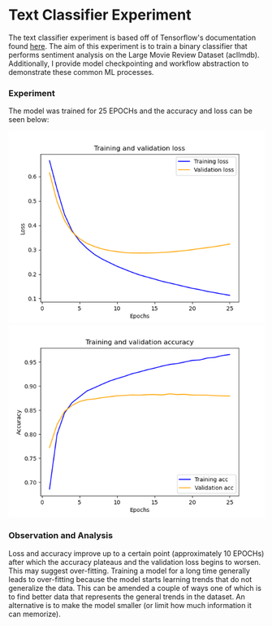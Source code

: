 # Text Classifier Experiment

The text classifier experiment is based off of Tensorflow's documentation
found [here](https://www.tensorflow.org/tutorials/keras/text_classification). The aim of this experiment is
to train a binary classifier that performs sentiment analysis on the Large Movie Review Dataset (aclImdb).
Additionally, I provide model checkpointing and workflow abstraction to demonstrate these common ML processes.

### Experiment

The model was trained for 25 EPOCHs and the accuracy and loss can be seen below:

![](./readme%20images/Training%20and%20validation%20loss-25EPOCHS-1662146481.png)
![](./readme%20images/Training%20and%20validation%20accuracy-25EPOCHS-1662146482.png)

### Observation and Analysis

Loss and accuracy improve up to a certain point (approximately 10 EPOCHs) after which the accuracy
plateaus and the validation loss begins to worsen. This may suggest over-fitting. Training a model for a long time
generally leads to over-fitting because the model starts learning trends that do not generalize the data. This can
be amended a couple of ways one of which is to find better data that represents the general trends in the dataset.
An alternative is to make the model smaller (or limit how much information it can memorize).